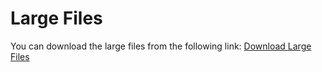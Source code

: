# Large Files
You can download the large files from the following link:
[Download Large Files](https://drive.google.com/file/d/1LdyXOC4LyJfVyxCC455OuDLDf3CKubbP/view?usp=sharing)